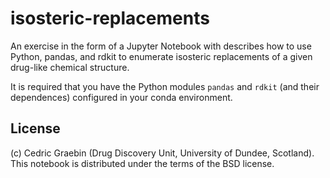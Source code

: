 # isosteric-replacements
An exercise in the form of a Jupyter Notebook with describes how to use Python, pandas, and rdkit to enumerate isosteric replacements of a given drug-like chemical structure.

It is required that you have the Python modules `pandas` and `rdkit` (and their dependences) configured in your conda environment. 

## License
(c) Cedric Graebin (Drug Discovery Unit, University of Dundee, Scotland). This notebook is distributed under the terms of the BSD license.
